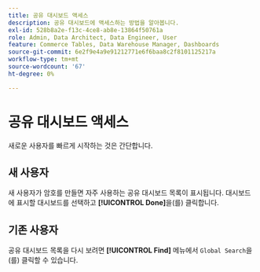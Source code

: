 ```yaml
---
title: 공유 대시보드 액세스
description: 공유 대시보드에 액세스하는 방법을 알아봅니다.
exl-id: 528b8a2e-f13c-4ce8-ab8e-13864f50761a
role: Admin, Data Architect, Data Engineer, User
feature: Commerce Tables, Data Warehouse Manager, Dashboards
source-git-commit: 6e2f9e4a9e91212771e6f6baa8c2f8101125217a
workflow-type: tm+mt
source-wordcount: '67'
ht-degree: 0%

---
```


# 공유 대시보드 액세스

새로운 사용자를 빠르게 시작하는 것은 간단합니다.

## 새 사용자

새 사용자가 암호를 만들면 자주 사용하는 공유 대시보드 목록이 표시됩니다. 대시보드에 표시할 대시보드를 선택하고 **[!UICONTROL Done]**&#x200B;을(를) 클릭합니다.

## 기존 사용자

공유 대시보드 목록을 다시 보려면 **[!UICONTROL Find]** 메뉴에서 `Global Search`을(를) 클릭할 수 있습니다.
